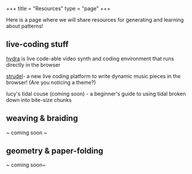 +++
title = "Resources"
type = "page"
+++

Here is a page where we will share resources for generating and learning about patterns!


## live-coding stuff
[hydra](https://hydra.ojack.xyz) is live code-able video synth and coding environment that runs directly in the browser

[strudel](https://strudel.tidalcycles.org/)- a new live coding platform to write dynamic music pieces in the browser! (Are you noticing a theme?)

lucy's tidal couse (coming soon) - a beginner's guide to using tidal broken down into bite-size chunks

## weaving & braiding

~ coming soon ~


## geometry & paper-folding

~ coming soon~